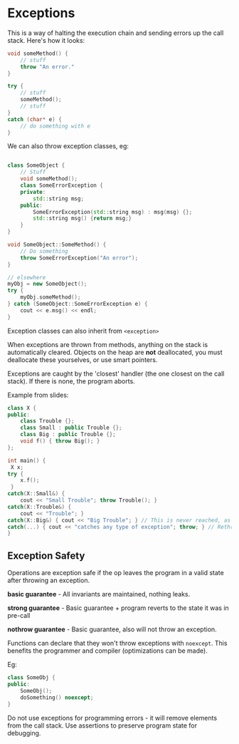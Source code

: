 # Exceptions

This is a way of halting the execution chain and sending errors up the call stack. Here's how it looks:

```cpp
void someMethod() {
    // stuff
    throw "An error."
}

try {
    // stuff
    someMethod();
    // stuff
}
catch (char* e) {
    // do something with e
}
```

We can also throw exception classes, eg:

```cpp

class SomeObject {
    // Stuff
    void someMethod();
    class SomeErrorException {
    private:
        std::string msg;
    public:
        SomeErrorException(std::string msg) : msg(msg) {};
        std::string msg() {return msg;}
    }
}

void SomeObject::SomeMethod() {
    // Do something
    throw SomeErrorException("An error");
}

// elsewhere
myObj = new SomeObject();
try {
    myObj.someMethod();
} catch (SomeObject::SomeErrorException e) {
    cout << e.msg() << endl;
}

```



Exception classes can also inherit from `<exception>`

When exceptions are thrown from methods, anything on the stack is automatically cleared. Objects on the heap are **not** deallocated, you must deallocate these yourselves, or use smart pointers. 

Exceptions are caught by the 'closest' handler (the one closest on the call stack). If there is none, the program aborts.

Example from slides:

```cpp
class X {
public:
    class Trouble {};
    class Small : public Trouble {};
    class Big : public Trouble {};
    void f() { throw Big(); }
};

int main() {
 X x;
try {
    x.f();
 }
catch(X::Small&) {
    cout << "Small Trouble"; throw Trouble(); }
catch(X::Trouble&) {
    cout << "Trouble"; }
catch(X::Big&) { cout << "Big Trouble"; } // This is never reached, as the above handler handles Trouble and any derived classes. 
catch(...) { cout << "catches any type of exception"; throw; } // Rethrows the exception
} 
```

## Exception Safety

Operations are exception safe if the op leaves the program in a valid state after throwing an exception.

**basic guarantee** - All invariants are maintained, nothing leaks.

**strong guarantee** - Basic guarantee + program reverts to the state it was in pre-call

**nothrow guarantee** - Basic guarantee, also will not throw an exception.


Functions can declare that they won't throw exceptions with `noexcept`. This benefits the programmer and compiler (optimizations can be made).

Eg:

```cpp
class SomeObj {
public:
    SomeObj();
    doSomething() noexcept;
}
```

Do not use exceptions for programming errors - it will remove elements from the call stack. Use assertions to preserve program state for debugging.